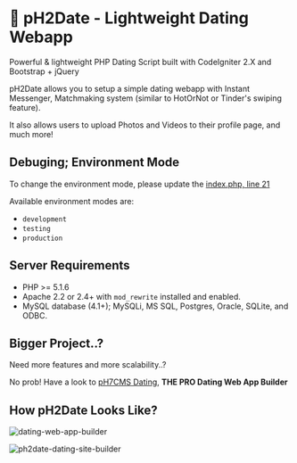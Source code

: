 # 💖 pH2Date - Lightweight Dating Webapp

Powerful & lightweight PHP Dating Script built with CodeIgniter 2.X and Bootstrap + jQuery

pH2Date allows you to setup a simple dating webapp with Instant Messenger, Matchmaking system (similar to HotOrNot or Tinder's swiping feature).

It also allows users to upload Photos and Videos to their profile page, and much more!


## Debuging; Environment Mode

To change the environment mode, please update the [index.php, line 21](https://github.com/IDzUp/pH2Date/blob/5a8fa89e4c1b7d08e40357a62f1284672c2a20c6/index.php#L21)

Available environment modes are:
* `development`
* `testing`
* `production`


## Server Requirements

* PHP >= 5.1.6
* Apache 2.2 or 2.4+ with `mod_rewrite` installed and enabled.
* MySQL database (4.1+); MySQLi, MS SQL, Postgres, Oracle, SQLite, and ODBC.


## Bigger Project..?

Need more features and more scalability..?

No prob! Have a look to [pH7CMS Dating](https://ph7cms.com/get/), **THE PRO Dating Web App Builder**


## How pH2Date Looks Like?

![dating-web-app-builder](https://user-images.githubusercontent.com/1325411/28043209-c26bb4d8-65c8-11e7-935d-585aad48293f.png)

![ph2date-dating-site-builder](https://user-images.githubusercontent.com/1325411/28043208-c2697010-65c8-11e7-86fb-df24764f6ff4.png)

